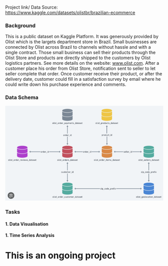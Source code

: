 
Project link/ Data Source: https://www.kaggle.com/datasets/olistbr/brazilian-ecommerce

### Background 
This is a public dataset on Kaggle Platform. It was generously provided by Olist which is the largets department store in Brazil. Small businesses are connected by Olist across Brazil to channels without hassle and with a single contract.
Those small business can sell their products through the Olist Store and products are directly shipped to the customers by Olist logistics partners. See more details on the website: www.olist.com.
After a customer place his order from Olist Store, notification sent to seller to let seller complete that order. Once customer receive their product, or after the delivery date, customer could fill in a satisfaction survey by email where he could write down his purchase experience and comments.



### Data Schema
![databaseRelationship.png](databaseRelationship.png)


### Tasks
#### 1. Data Visualisation

#### 1. Time Series Analysis 

# This is an ongoing project 